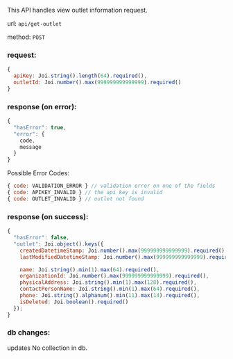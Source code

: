 This API handles view outlet information request.

url: `api/get-outlet`

method: `POST`

### request: 
```js
{
  apiKey: Joi.string().length(64).required(),
  outletId: Joi.number().max(999999999999999).required()
}
```

### response (on error):
```js
{
  "hasError": true,
  "error": {
    code,
    message
  }
}
```

Possible Error Codes:
```js
{ code: VALIDATION_ERROR } // validation error on one of the fields
{ code: APIKEY_INVALID } // the api key is invalid
{ code: OUTLET_INVALID } // outlet not found
```

### response (on success):
```js
{
  "hasError": false,
  "outlet": Joi.object().keys({
    createdDatetimeStamp: Joi.number().max(999999999999999).required(),
    lastModifiedDatetimeStamp: Joi.number().max(999999999999999).required(),

    name: Joi.string().min(1).max(64).required(),
    organizationId: Joi.number().max(999999999999999).required(),
    physicalAddress: Joi.string().min(1).max(128).required(),
    contactPersonName: Joi.string().min(1).max(64).required(),
    phone: Joi.string().alphanum().min(11).max(14).required(),
    isDeleted: Joi.boolean().required()
  });
}
```

### db changes:
updates No collection in db.